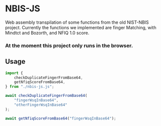 # **NBIS-JS**

Web assembly transpilation of some functions from the old NIST-NBIS project. Currently the functions we implemented are finger Matching, with Mindtct and Bozorth, and NFIQ 1.0 score.

### At the moment this project only runs in the browser.

## **Usage**

```js
import {
    checkDuplicateFingerFromBase64,
    getNfiqScoreFromBase64,
} from "./nbis-js.js";

await checkDuplicateFingerFromBase64(
    "fingerWsqInBase64",
    "otherFingerWsqInBase64"
);

await getNfiqScoreFromBase64("fingerWsqInBase64");
```
